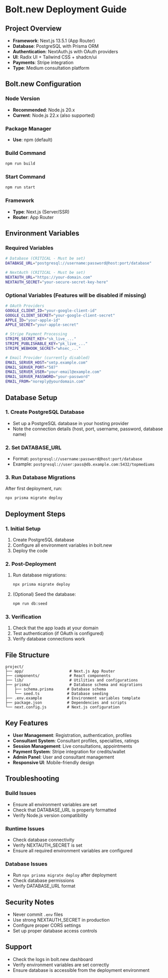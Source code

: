 # Bolt.new Deployment Guide

## Project Overview
- **Framework**: Next.js 13.5.1 (App Router)
- **Database**: PostgreSQL with Prisma ORM
- **Authentication**: NextAuth.js with OAuth providers
- **UI**: Radix UI + Tailwind CSS + shadcn/ui
- **Payments**: Stripe integration
- **Type**: Medium consultation platform

## Bolt.new Configuration

### Node Version
- **Recommended**: Node.js 20.x
- **Current**: Node.js 22.x (also supported)

### Package Manager
- **Use**: npm (default)

### Build Command
```bash
npm run build
```

### Start Command
```bash
npm run start
```

### Framework
- **Type**: Next.js (Server/SSR)
- **Router**: App Router

## Environment Variables

### Required Variables
```bash
# Database (CRITICAL - Must be set)
DATABASE_URL="postgresql://username:password@host:port/database"

# NextAuth (CRITICAL - Must be set)
NEXTAUTH_URL="https://your-domain.com"
NEXTAUTH_SECRET="your-secure-secret-key-here"
```

### Optional Variables (Features will be disabled if missing)
```bash
# OAuth Providers
GOOGLE_CLIENT_ID="your-google-client-id"
GOOGLE_CLIENT_SECRET="your-google-client-secret"
APPLE_ID="your-apple-id"
APPLE_SECRET="your-apple-secret"

# Stripe Payment Processing
STRIPE_SECRET_KEY="sk_live_..."
STRIPE_PUBLISHABLE_KEY="pk_live_..."
STRIPE_WEBHOOK_SECRET="whsec_..."

# Email Provider (currently disabled)
EMAIL_SERVER_HOST="smtp.example.com"
EMAIL_SERVER_PORT="587"
EMAIL_SERVER_USER="your-email@example.com"
EMAIL_SERVER_PASSWORD="your-password"
EMAIL_FROM="noreply@yourdomain.com"
```

## Database Setup

### 1. Create PostgreSQL Database
- Set up a PostgreSQL database in your hosting provider
- Note the connection details (host, port, username, password, database name)

### 2. Set DATABASE_URL
- Format: `postgresql://username:password@host:port/database`
- Example: `postgresql://user:pass@db.example.com:5432/topmediums`

### 3. Run Database Migrations
After first deployment, run:
```bash
npx prisma migrate deploy
```

## Deployment Steps

### 1. Initial Setup
1. Create PostgreSQL database
2. Configure all environment variables in bolt.new
3. Deploy the code

### 2. Post-Deployment
1. Run database migrations:
   ```bash
   npx prisma migrate deploy
   ```
2. (Optional) Seed the database:
   ```bash
   npm run db:seed
   ```

### 3. Verification
1. Check that the app loads at your domain
2. Test authentication (if OAuth is configured)
3. Verify database connections work

## File Structure
```
project/
├── app/                    # Next.js App Router
├── components/             # React components
├── lib/                    # Utilities and configurations
├── prisma/                 # Database schema and migrations
│   ├── schema.prisma      # Database schema
│   └── seed.ts            # Database seeding
├── .env.example           # Environment variables template
├── package.json           # Dependencies and scripts
└── next.config.js         # Next.js configuration
```

## Key Features
- **User Management**: Registration, authentication, profiles
- **Consultant System**: Consultant profiles, specialties, ratings
- **Session Management**: Live consultations, appointments
- **Payment System**: Stripe integration for credits/wallet
- **Admin Panel**: User and consultant management
- **Responsive UI**: Mobile-friendly design

## Troubleshooting

### Build Issues
- Ensure all environment variables are set
- Check that DATABASE_URL is properly formatted
- Verify Node.js version compatibility

### Runtime Issues
- Check database connectivity
- Verify NEXTAUTH_SECRET is set
- Ensure all required environment variables are configured

### Database Issues
- Run `npx prisma migrate deploy` after deployment
- Check database permissions
- Verify DATABASE_URL format

## Security Notes
- Never commit `.env` files
- Use strong NEXTAUTH_SECRET in production
- Configure proper CORS settings
- Set up proper database access controls

## Support
- Check the logs in bolt.new dashboard
- Verify environment variables are set correctly
- Ensure database is accessible from the deployment environment



